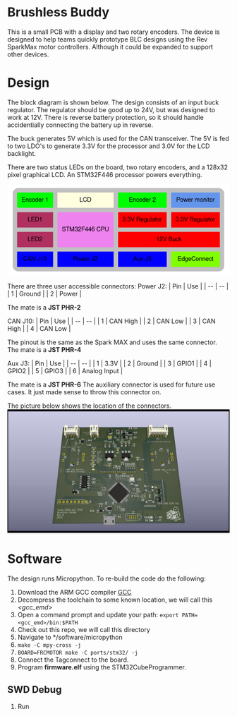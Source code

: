 # Brushless Buddy
This is a small PCB with a display and two rotary encoders. The device
is designed to help teams quickly prototype BLC designs using the Rev SparkMax
motor controllers. Although it could be expanded to support other devices.

# Design
The block diagram is shown below. The design consists of an input buck regulator.
The regulator should be good up to 24V, but was designed to work at 12V. There
is reverse battery protection, so it should handle accidentially connecting
the battery up in reverse.

The buck generates 5V which is used for the CAN transceiver. The 5V is fed
to two LDO's to generate 3.3V for the processor and 3.0V for the LCD backlight.

There are two status LEDs on the board, two rotary encoders, and a 128x32 pixel
graphical LCD. An STM32F446 processor powers everything.

![block diagram](docs/block_diagram.png)

There are three user accessible connectors:
Power J2:
| Pin | Use |
| -- | -- |
| 1 | Ground |
| 2 | Power |

The mate is a **JST PHR-2**

CAN J10:
| Pin | Use |
| -- | -- |
| 1 | CAN High |
| 2 | CAN Low |
| 3 | CAN High |
| 4 | CAN Low |

The pinout is the same as the Spark MAX and uses the same connector.
The mate is a **JST PHR-4**

Aux J3:
| Pin | Use |
| -- | -- |
| 1 | 3.3V |
| 2 | Ground |
| 3 | GPIO1 |
| 4 | GPIO2 |
| 5 | GPIO3 |
| 6 | Analog Input |

The mate is a **JST PHR-6**
The auxiliary connector is used for future use cases. It just made sense to
throw this connector on.

The picture below shows the location of the connectors.
![connectors](docs/FRCMotorTester_back.jpg)

# Software
The design runs Micropython. To re-build the code do the following:
1) Download the ARM GCC compiler [GCC](https://developer.arm.com/-/media/Files/downloads/gnu/13.3.rel1/binrel/arm-gnu-toolchain-13.3.rel1-x86_64-arm-none-eabi.tar.xz)
2) Decompress the toolchain to some known location, we will call this *<gcc_emd>*
3) Open a command prompt and update your path: `export PATH=<gcc_emd>/bin:$PATH`
4) Check out this repo, we will call this directory *<repo>*
5) Navigate to *<repo>/software/micropython
6) `make -C mpy-cross -j`
7) `BOARD=FRCMOTOR make -C ports/stm32/ -j`
8) Connect the Tagconnect to the board.
9) Program **firmware.elf** using the STM32CubeProgrammer.

## SWD Debug
1) Run

